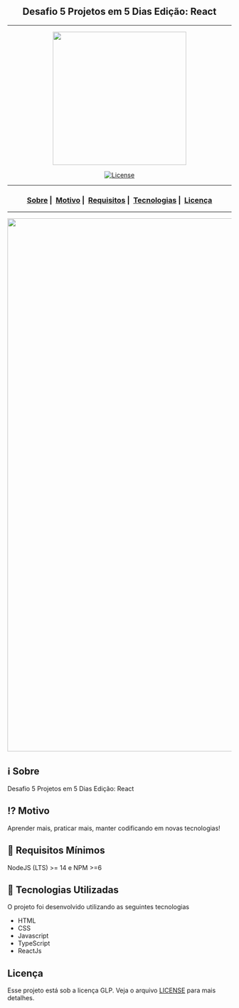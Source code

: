 <h2 align="center">Desafio 5 Projetos em 5 Dias Edição: React</h2>

___

<p align="center">
  <img src="http://i1.ytimg.com/vi/4GB6oixcDEo/hqdefault.jpg" width="300" heigth="300">
</p>


<p align="center">
  <a href="LICENSE">
    <img alt="License" src="https://img.shields.io/badge/license-GLP-%23F8952D">
  </a>
</p>

___

<h3 align="center">
  <a href="#information_source-sobre">Sobre</a>&nbsp;|&nbsp;
  <a href="#interrobang-motivo">Motivo</a>&nbsp;|&nbsp;
  <a href="#seedling-requisitos-mínimos">Requisitos</a>&nbsp;|&nbsp;
  <a href="#rocket-tecnologias-utilizadas">Tecnologias</a>&nbsp;|&nbsp;
  <a href="#licença">Licença</a>
</h3>

___

<img src="http://i1.ytimg.com/vi/4GB6oixcDEo/hqdefault.jpg" width="1200">

## :information_source: Sobre

Desafio
5 Projetos em 5 Dias
Edição: React

## :interrobang: Motivo

Aprender mais, praticar mais, manter codificando em novas tecnologias!

## :seedling: Requisitos Mínimos

NodeJS (LTS) >= 14 e NPM >=6

## :rocket: Tecnologias Utilizadas 

O projeto foi desenvolvido utilizando as seguintes tecnologias

- HTML
- CSS
- Javascript
- TypeScript
- ReactJs


## Licença 

Esse projeto está sob a licença GLP. Veja o arquivo [LICENSE](LICENSE) para mais detalhes.
